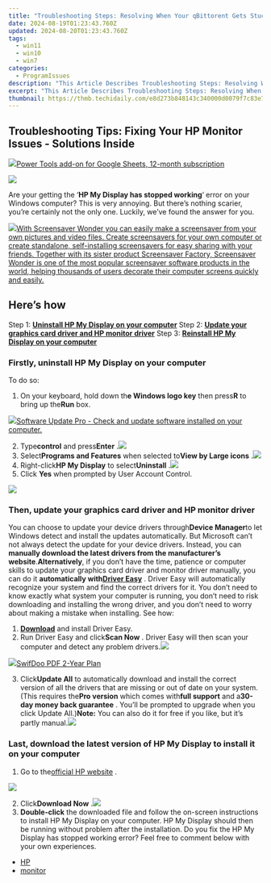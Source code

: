 ```yaml
---
title: "Troubleshooting Steps: Resolving When Your qBittorent Gets Stuck"
date: 2024-08-19T01:23:43.760Z
updated: 2024-08-20T01:23:43.760Z
tags:
  - win11
  - win10
  - win7
categories:
  - ProgramIssues
description: "This Article Describes Troubleshooting Steps: Resolving When Your qBittorent Gets Stuck"
excerpt: "This Article Describes Troubleshooting Steps: Resolving When Your qBittorent Gets Stuck"
thumbnail: https://thmb.techidaily.com/e8d273b848143c340000d0079f7c83e7faa1151d78bf679fca424eb3bb1ead67.jpg
---
```


## Troubleshooting Tips: Fixing Your HP Monitor Issues - Solutions Inside

<!-- affiliate ads begin -->
<a href="https://secure.2checkout.com/order/checkout.php?PRODS=4721564&QTY=1&AFFILIATE=108875&CART=1"><img src="https://secure.avangate.com/images/merchant/c14a8df1e1b4d5297e9cb30cb34d5a00/products/copy_power-tools-48.png" border="0">Power Tools add-on for Google Sheets, 12-month subscription</a>
<!-- affiliate ads end -->
![](https://images.drivereasy.com/wp-content/uploads/2018/08/img_5b890090b92ec.png)

Are your getting the ‘**HP My Display has stopped working**‘ error on your Windows computer? This is very annoying. But there’s nothing scarier, you’re certainly not the only one. Luckily, we’ve found the answer for you.

<!-- affiliate ads begin -->
<a href="https://secure.2checkout.com/order/checkout.php?PRODS=195080&QTY=1&AFFILIATE=108875&CART=1"><img src="https://www.blumentals.net/scrwonder/images/screensaver-software.png" border="0">With Screensaver Wonder you can easily make a screensaver from your own pictures and video files. Create screensavers for your own computer or create standalone, self-installing screensavers for easy sharing with your friends. Together with its sister product Screensaver Factory, Screensaver Wonder is one of the most popular screensaver software products in the world, helping thousands of users decorate their computer screens quickly and easily.</a>
<!-- affiliate ads end -->
## Here’s how

Step 1: **[Uninstall HP My Display on your computer](https://tools.techidaily.com/drivereasy/download/)** Step 2: **[Update your graphics card driver and HP monitor driver](https://tools.techidaily.com/drivereasy/download/)** Step 3: **[Reinstall HP My Display on your computer](https://tools.techidaily.com/drivereasy/download/)**

### Firstly, uninstall HP My Display on your computer

To do so:

1. On your keyboard, hold down th**e Windows logo key** then press**R** to bring up the**Run** box.
<!-- affiliate ads begin -->
<a href="https://order.glarysoft.com/order/checkout.php?PRODS=4691139&QTY=1&AFFILIATE=108875&CART=1"><img src="https://secure.avangate.com/images/merchant/6734fa703f6633ab896eecbdfad8953a/products/SU-200-1.png" border="0">Software Update Pro - Check and update software installed on your computer. </a>
<!-- affiliate ads end -->
2. Type**control** and press**Enter** .![](https://images.drivereasy.com/wp-content/uploads/2018/08/img_5b89010276b4b.png)
3. Select**Programs and Features** when selected to**View by Large icons** .![](https://images.drivereasy.com/wp-content/uploads/2018/08/img_5b890184befeb.jpg)
4. Right-click**HP My Display** to select**Uninstall** .![](https://images.drivereasy.com/wp-content/uploads/2018/08/img_5b8901cc8a421.jpg)
5. Click **Yes**  when prompted by User Account Control.

<!-- affiliate ads begin -->
<a href="https://shop.manycam.com/order/checkout.php?PRODS=17728032&QTY=1&AFFILIATE=108875&CART=1"><img src="https://secure.avangate.com/images/merchant/8230bea7d54bcdf99cdfe85cb07313d5/mcaffbanner920x120.png" border="0"></a>
<!-- affiliate ads end -->
### Then, update your graphics card driver and HP monitor driver

You can choose to update your device drivers through**Device Manager**to let Windows detect and install the updates automatically. But Microsoft can’t not always detect the update for your device drivers. Instead, you can **manually download the latest drivers from the manufacturer’s website**.**Alternatively**, if you don’t have the time, patience or computer skills to update your graphics card driver and monitor driver manually, you can do it **automatically with[Driver Easy](https://tools.techidaily.com/drivereasy/download/)** . Driver Easy will automatically recognize your system and find the correct drivers for it. You don’t need to know exactly what system your computer is running, you don’t need to risk downloading and installing the wrong driver, and you don’t need to worry about making a mistake when installing. See how:

1. **[Download](https://tools.techidaily.com/drivereasy/download/)**  and install Driver Easy.
2. Run Driver Easy and click**Scan Now** . Driver Easy will then scan your computer and detect any problem drivers.![](https://images.drivereasy.com/wp-content/uploads/2018/08/img_5b874f241989c.jpg)
<!-- affiliate ads begin -->
<a href="https://purchase.swifdoo.com/order/checkout.php?PRODS=40002580&QTY=1&AFFILIATE=108875&CART=1"><img src="https://secure.avangate.com/images/merchant/8b932759a5a04ddb34bf79e3f9072e4b/products/3_Product%20box%20white-1024x1024.png" border="0">SwifDoo PDF 2-Year Plan</a>
<!-- affiliate ads end -->
3. Click**Update All** to automatically download and install the correct version of all the drivers that are missing or out of date on your system. (This requires the**Pro version** which comes with**full support** and a**30-day money back guarantee** . You’ll be prompted to upgrade when you click Update All.)**Note:** You can also do it for free if you like, but it’s partly manual.![](https://images.drivereasy.com/wp-content/uploads/2018/08/img_5b890b1f40fe3.jpg)

### Last, download the latest version of HP My Display to install it on your computer

1. Go to the[official HP website](https://support.hp.com/us-en/drivers/selfservice/swdetails/hp-value-24-inch-displays/7274745/model/10402860/swItemId/vc-161857-1) .
<!-- affiliate ads begin -->
<a href="https://store.absolute.com/order/checkout.php?PRODS=4601998&QTY=1&AFFILIATE=108875&CART=1"><img src="https://secure.avangate.com/images/merchant/ef70e26a0b5da778eda3f48014d087cd/728x90_larger-shield.jpg" border="0"></a>
<!-- affiliate ads end -->
2. Click**Download Now** .![](https://images.drivereasy.com/wp-content/uploads/2018/08/img_5b890786273c9.jpg)
3. **Double-click** the downloaded file and follow the on-screen instructions to install HP My Display on your computer.
HP My Display should then be running without problem after the installation. Do you fix the HP My Display has stopped working error? Feel free to comment below with your own experiences.

* [HP](https://tools.techidaily.com/drivereasy/download/)
* [monitor](https://tools.techidaily.com/drivereasy/download/)

<ins class="adsbygoogle"
     style="display:block"
     data-ad-format="autorelaxed"
     data-ad-client="ca-pub-7571918770474297"
     data-ad-slot="1223367746"></ins>



<ins class="adsbygoogle"
     style="display:block"
     data-ad-client="ca-pub-7571918770474297"
     data-ad-slot="8358498916"
     data-ad-format="auto"
     data-full-width-responsive="true"></ins>


